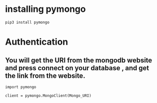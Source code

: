 # installing pymongo


`pip3 install pymongo`



# Authentication 
 ## You will get the URI from the mongodb website and press connect on your database , and get the link from the website.
```
import pymongo

client = pymongo.MongoClient(Mongo_URI)
```

